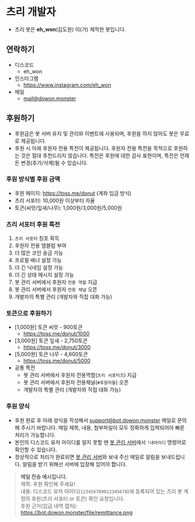 # 츠리 개발자
- 츠리 봇은 **eh_won**(김도원) 이(가) 제작한 봇입니다.

## 연락하기
- 디스코드
  - eh_won
- 인스타그램
  - https://www.instagram.com/eh_won
- 메일
  - mail@dowon.monster

## 후원하기
- 후원금은 봇 서버 유지 및 관리와 이벤트에 사용되며, 후원을 하지 않아도 봇은 무료로 제공됩니다.
- 후원 시 아래 후원자 전용 특전이 제공됩니다. 후원자 전용 특전을 목적으로 후원하는 것은 절대 추천드리지 않습니다. 특전은 후원에 대한 감사 표현이며, 특전은 언제든 변경(추가/삭제)될 수 있습니다.

### 후원 방식별 후원 금액
- 후원 페이지: https://toss.me/donut (계좌 입금 방식)
- 츠리 서포터: 10,000원 이상부터 자율
- 토큰(씨앗/잎새/나무): 1,000원/3,000원/5,000원

### 츠리 서포터 후원 특전

1. `츠리 서포터` 칭호 획득
2. 후원자 전용 엠블럼 부여
3. 더 많은 코인 송금 가능
4. 프로필 배너 설정 가능
5. 더 긴 닉네임 설정 가능
6. 더 긴 상태 메시지 설정 가능
7. 봇 관리 서버에서 후원자 `전용 역할` 지급
8. 봇 관리 서버에서 후원자 `전용 채널` 오픈
9. 개발자의 특별 관리 (개발자와 직접 대화 가능)

### 토큰으로 후원하기

- [1,000원] 토큰 씨앗 - 900토큰
  - https://toss.me/donut/1000
- [3,000원] 토큰 잎새 - 2,750토큰
  - https://toss.me/donut/3000
- [5,000원] 토큰 나무 - 4,600토큰
  - https://toss.me/donut/5000
- 공통 특전
  - 봇 관리 서버에서 후원자 전용역할(`츠리 서포터즈`) 지급
  - 봇 관리 서버에서 후원자 전용채널(`#후원자들`) 오픈
  - 개발자의 특별 관리 (개발자와 직접 대화 가능)

### 후원 양식
- 후원 완료 후 아래 양식을 작성해서 support@bot.dowon.monster 메일로 문의해 주시기 바랍니다. 메일 제목, 내용, 첨부파일이 모두 정확하게 입력되어야 빠른 처리가 가능합니다.
- 본인의 디스코드 유저 아이디를 알지 못할 땐 [봇 관리 서버](https://bot.dowon.monster/join)에서 `!내아이디` 명령어로 확인할 수 있습니다.
- 정상적으로 처리가 완료되면 [봇 관리 서버](https://bot.dowon.monster/join)와 보내 주신 메일로 알림을 보내드립니다. 알림을 받기 위해선 서버에 입장해 있어야 합니다.

> **메일 전송 예시입니다.** \
제목: 후원 확인해 주세요! \
내용: 디스코드 유저 아이디(`123456789012345678`)에 등록되어 있는 츠리 봇 계정의 후원(츠리 서포터 or 토큰) 확인 요청입니다. \
후원 근거(입금 내역 캡처): https://bot.dowon.monster/file/remittance.png
